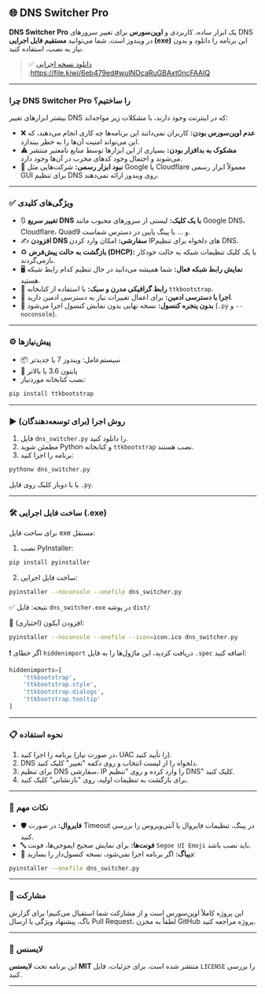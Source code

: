 
## 🌐 DNS Switcher Pro

**DNS Switcher Pro** یک ابزار ساده، کاربردی و **اوپن‌سورس** برای تغییر سرورهای DNS در ویندوز است.
شما می‌توانید **مستقیم فایل اجرایی (exe)** این برنامه را دانلود و بدون نیاز به نصب، استفاده کنید.

> ✅ [دانلود نسخه اجرایی](#) :https://file.kiwi/6eb479ed#wuINOcaRuGBAxt0ncFAAIQ

---

### چرا DNS Switcher Pro را ساختیم؟

بیشتر ابزارهای تغییر DNS که در اینترنت وجود دارند، با مشکلات زیر مواجه‌اند:

* ❌ **عدم اوپن‌سورس بودن:** کاربران نمی‌دانند این برنامه‌ها چه کاری انجام می‌دهند، که این می‌تواند امنیت آن‌ها را به خطر بیندازد.
* ⚠️ **مشکوک به بدافزار بودن:** بسیاری از این ابزارها توسط منابع نامعتبر منتشر می‌شوند و احتمال وجود کدهای مخرب در آن‌ها وجود دارد.
* 🧩 **نبود ابزار رسمی:** شرکت‌هایی مثل Google یا Cloudflare معمولاً ابزار رسمی GUI برای تنظیم DNS روی ویندوز ارائه نمی‌دهند.


---

### ✅ ویژگی‌های کلیدی

* 🔃 **تغییر سریع DNS با یک کلیک:** لیستی از سرورهای محبوب مانند Google DNS، Cloudflare، Quad9 و … با پینگ پایین در دسترس شماست.
* ✍️ **افزودن DNS سفارشی:** امکان وارد کردن IPهای دلخواه برای تنظیم DNS.
* ♻️ **بازگشت به حالت پیش‌فرض (DHCP):** با یک کلیک تنظیمات شبکه به حالت خودکار بازمی‌گردند.
* 🖥️ **نمایش رابط شبکه فعال:** شما همیشه می‌دانید در حال تنظیم کدام رابط شبکه هستید.
* 🎨 **رابط گرافیکی مدرن و سبک:** با استفاده از کتابخانه `ttkbootstrap`.
* 🔐 **اجرا با دسترسی ادمین:** برای اعمال تغییرات نیاز به دسترسی ادمین دارید.
* 🚫 **بدون پنجره کنسول:** نسخه نهایی بدون نمایش کنسول اجرا می‌شود (`.py` و `--noconsole`).

---

### ⚙️ پیش‌نیازها

* 📦 سیستم‌عامل: ویندوز 7 یا جدیدتر
* 🐍 پایتون 3.6 یا بالاتر
* نصب کتابخانه موردنیاز:

```bash
pip install ttkbootstrap
```

---

### ▶️ روش اجرا (برای توسعه‌دهندگان)

1. فایل `dns_switcher.py` را دانلود کنید.
2. مطمئن شوید Python و کتابخانه `ttkbootstrap` نصب هستند.
3. برنامه را اجرا کنید:

```bash
pythonw dns_switcher.py
```

یا با دوبار کلیک روی فایل `.py`.

---

### 🛠️ ساخت فایل اجرایی (.exe)

برای ساخت فایل exe مستقل:

1. نصب PyInstaller:

```bash
pip install pyinstaller
```

2. ساخت فایل اجرایی:

```bash
pyinstaller --noconsole --onefile dns_switcher.py
```

✅ نتیجه: فایل `dns_switcher.exe` در پوشه `dist/`

📌 (اختیاری) افزودن آیکون:

```bash
pyinstaller --noconsole --onefile --icon=icon.ico dns_switcher.py
```

❗ اگر خطای `hiddenimport` دریافت کردید، این ماژول‌ها را به فایل `.spec` اضافه کنید:

```python
hiddenimports=[
    'ttkbootstrap', 
    'ttkbootstrap.style', 
    'ttkbootstrap.dialogs', 
    'ttkbootstrap.tooltip'
]
```

---

### 📋 نحوه استفاده

1. برنامه را اجرا کنید (در صورت نیاز، UAC را تأیید کنید).
2. DNS دلخواه را از لیست انتخاب و روی دکمه "تغییر" کلیک کنید.
3. برای تنظیم DNS سفارشی، IP را وارد کرده و روی "تنظیم DNS" کلیک کنید.
4. برای بازگشت به تنظیمات اولیه، روی "بازنشانی" کلیک کنید.

---

### 🔎 نکات مهم

* 🛡️ **فایروال:** در صورت Timeout در پینگ، تنظیمات فایروال یا آنتی‌ویروس را بررسی کنید.
* 🔤 **فونت‌ها:** برای نمایش صحیح ایموجی‌ها، فونت `Segoe UI Emoji` باید نصب باشد.
* 🧪 **دیباگ:** اگر برنامه اجرا نمی‌شود، نسخه کنسول‌دار را بسازید:

```bash
pyinstaller --onefile dns_switcher.py
```

---

### 🤝 مشارکت

این پروژه کاملاً اوپن‌سورس است و از مشارکت شما استقبال می‌کنیم!
برای گزارش باگ، پیشنهاد ویژگی یا ارسال Pull Request، لطفاً به مخزن GitHub پروژه مراجعه کنید.

---

### 📄 لایسنس

این برنامه تحت **لایسنس MIT** منتشر شده است. برای جزئیات، فایل `LICENSE` را بررسی کنید.

---



